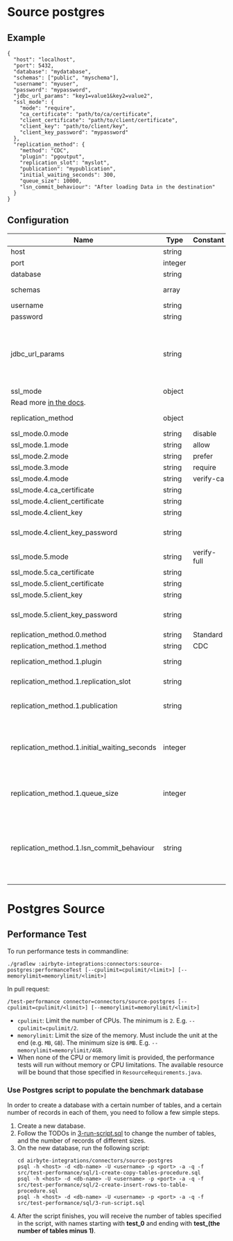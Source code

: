 # Source postgres

## Example
```
{
  "host": "localhost",
  "port": 5432,
  "database": "mydatabase",
  "schemas": ["public", "myschema"],
  "username": "myuser",
  "password": "mypassword",
  "jdbc_url_params": "key1=value1&key2=value2",
  "ssl_mode": {
    "mode": "require",
    "ca_certificate": "path/to/ca/certificate",
    "client_certificate": "path/to/client/certificate",
    "client_key": "path/to/client/key",
    "client_key_password": "mypassword"
  },
  "replication_method": {
    "method": "CDC",
    "plugin": "pgoutput",
    "replication_slot": "myslot",
    "publication": "mypublication",
    "initial_waiting_seconds": 300,
    "queue_size": 10000,
    "lsn_commit_behaviour": "After loading Data in the destination"
  }
}
```

## Configuration
| Name | Type | Constant | Default | Description |
| --- | --- | --- | --- | --- |
|host|string||null|Hostname of the database.|
|port|integer||5432|Port of the database.|
|database|string||null|Name of the database.|
|schemas|array||["public"]|The list of schemas (case sensitive) to sync from. Defaults to public.|
|username|string||null|Username to access the database.|
|password|string||null|Password associated with the username.|
|jdbc_url_params|string||null|Additional properties to pass to the JDBC URL string when connecting to the database formatted as 'key=value' pairs separated by the symbol '&'. (Eg. key1=value1&key2=value2&key3=value3). For more information read about <a href="https://jdbc.postgresql.org/documentation/head/connect.html">JDBC URL parameters</a>.|
|ssl_mode|object||null|SSL connection modes. 
  Read more <a href="https://jdbc.postgresql.org/documentation/head/ssl-client.html"> in the docs</a>.|
|replication_method|object||null|Replication method for extracting data from the database.|
|ssl_mode.0.mode|string|disable|null||
|ssl_mode.1.mode|string|allow|null||
|ssl_mode.2.mode|string|prefer|null||
|ssl_mode.3.mode|string|require|null||
|ssl_mode.4.mode|string|verify-ca|null||
|ssl_mode.4.ca_certificate|string||null|CA certificate|
|ssl_mode.4.client_certificate|string||null|Client certificate|
|ssl_mode.4.client_key|string||null|Client key|
|ssl_mode.4.client_key_password|string||null|Password for keystorage. If you do not add it - the password will be generated automatically.|
|ssl_mode.5.mode|string|verify-full|null||
|ssl_mode.5.ca_certificate|string||null|CA certificate|
|ssl_mode.5.client_certificate|string||null|Client certificate|
|ssl_mode.5.client_key|string||null|Client key|
|ssl_mode.5.client_key_password|string||null|Password for keystorage. If you do not add it - the password will be generated automatically.|
|replication_method.0.method|string|Standard|null||
|replication_method.1.method|string|CDC|null||
|replication_method.1.plugin|string||pgoutput|A logical decoding plugin installed on the PostgreSQL server.|
|replication_method.1.replication_slot|string||null|A plugin logical replication slot. Read about <a href="https://docs.airbyte.com/integrations/sources/postgres#step-3-create-replication-slot">replication slots</a>.|
|replication_method.1.publication|string||null|A Postgres publication used for consuming changes. Read about <a href="https://docs.airbyte.com/integrations/sources/postgres#step-4-create-publications-and-replication-identities-for-tables">publications and replication identities</a>.|
|replication_method.1.initial_waiting_seconds|integer||300|The amount of time the connector will wait when it launches to determine if there is new data to sync or not. Defaults to 300 seconds. Valid range: 120 seconds to 1200 seconds. Read about <a href="https://docs.airbyte.com/integrations/sources/postgres#step-5-optional-set-up-initial-waiting-time">initial waiting time</a>.|
|replication_method.1.queue_size|integer||10000|The size of the internal queue. This may interfere with memory consumption and efficiency of the connector, please be careful.|
|replication_method.1.lsn_commit_behaviour|string||After loading Data in the destination|Determines when Airbtye should flush the LSN of processed WAL logs in the source database. `After loading Data in the destination` is default. If `While reading Data` is selected, in case of a downstream failure (while loading data into the destination), next sync would result in a full sync.|

# Postgres Source

## Performance Test

To run performance tests in commandline:
```shell
./gradlew :airbyte-integrations:connectors:source-postgres:performanceTest [--cpulimit=cpulimit/<limit>] [--memorylimit=memorylimit/<limit>]
```

In pull request:
```shell
/test-performance connector=connectors/source-postgres [--cpulimit=cpulimit/<limit>] [--memorylimit=memorylimit/<limit>]
```

- `cpulimit`: Limit the number of CPUs. The minimum is `2`. E.g. `--cpulimit=cpulimit/2`.
- `memorylimit`: Limit the size of the memory. Must include the unit at the end (e.g. `MB`, `GB`). The minimum size is `6MB`. E.g. `--memorylimit=memorylimit/4GB`.
- When none of the CPU or memory limit is provided, the performance tests will run without memory or CPU limitations. The available resource will be bound that those specified in `ResourceRequirements.java`.

### Use Postgres script to populate the benchmark database

In order to create a database with a certain number of tables, and a certain number of records in each of them, 
you need to follow a few simple steps.

1. Create a new database.
2. Follow the TODOs in [3-run-script.sql](src/test-performance/sql/3-run-script.sql) to change the number of tables, and the number of records of different sizes.
3. On the new database, run the following script:
   ```shell
   cd airbyte-integrations/connectors/source-postgres
   psql -h <host> -d <db-name> -U <username> -p <port> -a -q -f src/test-performance/sql/1-create-copy-tables-procedure.sql
   psql -h <host> -d <db-name> -U <username> -p <port> -a -q -f src/test-performance/sql/2-create-insert-rows-to-table-procedure.sql
   psql -h <host> -d <db-name> -U <username> -p <port> -a -q -f src/test-performance/sql/3-run-script.sql
   ```
4. After the script finishes, you will receive the number of tables specified in the script, with names starting with **test_0** and ending with **test_(the number of tables minus 1)**.
